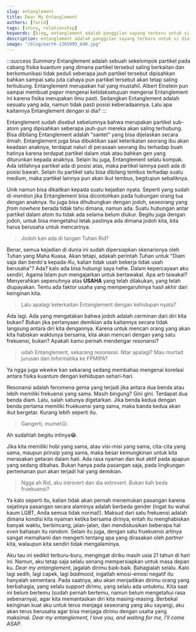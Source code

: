 ```yaml
---
slug: entanglement
title: Dear My Entanglement
authors: [farid]
tags: [story, relationship]
keywords: [blog, entanglement adalah panggilan sayang terbaru untuk si dia]
description: entanglement adalah panggilan sayang terbaru untuk si dia
image: "/blog/earth-1365995_640.jpg"
---
```


:::success _Summary_
Entanglement adalah sebuah sekelompok partikel pada cabang fisika kuantum yang dimana partikel tersebut saling berkaitan dan berkomunikasi
tidak peduli seberapa jauh partikel tersebut dipisahkan bahkan sampai satu juta cahaya pun partikel tersebut akan tetap saling terhubung.
Entanglement merupakan hal yang mustahil. Albert Einstein pun sampai membuat _paper_ mengenai ketidaksetujuan mengenai Entanglement ini
karena fisika merupakan ilmu pasti. Sedangkan Entanglement adalah sesuatu yang ada, namun tidak pasti posisi keberadaannya. Lalu apa
kaitannya Entanglement dengan si dia?
:::

<!--truncate-->

Entanglement sudah disebut sebelumnya bahwa merupakan partikel sub-atom yang dipisahkan seberapa jauh-pun mereka akan saling terhubung.
Bisa dibilang Entanglement adalah "santet" yang bisa dijelaskan secara ilmiah. Entanglement juga bisa dibuktikan saat keterikatan seorang
ibu akan keadaan anaknya, terdapat naluri di perasaan seorang ibu terhadap buah hatinya karena terdapat partikel dalam otak atau bahkan
gen yang diturunkan kepada anaknya. Selain itu juga, Entanglement selalu kompak. Ada istilahnya partikel ada di posisi atas, maka partikel
lainnya pasti ada di posisi bawah. Selain itu partikel satu bisa dibilang tembus terhadap suatu medium, maka partikel lainnya pun akan ikut
tembus, begitupun sebaliknya.

Unik namun bisa dikaitkan kepada suatu kejadian nyata. Seperti yang sudah di-_mention_ jika Entanglement bisa dicontohkan pada hubungan
orang tua dengan anaknya. Itu juga bisa dihubungkan dengan jodoh, seseorang yang _from nowhere_ berada tidak tahu dimana, namun ada. Suatu
hubungan antar partikel dalam atom itu tidak ada selama belum diukur. Begitu juga dengan jodoh, untuk bisa mengetahui letak pastinya ada dimana
jodoh kita, kita harus berusaha untuk mencarinya.

> Jodoh kan ada di tangan Tuhan Rid?

Benar, semua kejadian di dunia ini sudah dipersiapkan skenarionya oleh Tuhan yang Maha Kuasa. Akan tetapi, adakah perintah Tuhan untuk
"Diam saja dan berdo'a kepada-Ku, kalian tidak usah bekerja tidak usah berusaha"? Ada? kalo ada bisa hubungi saya hehe.
Dalam kepercayaan aku sendiri, Agama Islam pun mengajarkan untuk bertawakal. Apa arti tawakal? Menyerahkan sepenuhnya atas **USAHA** yang
telah dilakukan, yang telah diupayakan. Tentu ada faktor usaha yang mempergaruhinya hasil akhir dari keinginan kita.

> Lalu apalagi keterkaitan Entanglement dengan kehidupan nyata?

Ada lagi. Ada yang mengatakan bahwa jodoh adalah cerminan dari diri kita bukan? Bukan jika pertanyaan demikian ada kaitannya secara tidak
langsung antara diri kita dengannya. Karena untuk mencari orang yang akan kita habiskan waktunya bersama, kita akan mencari dengan yang
satu frekuensi, bukan? Apakah kamu pernah mendengar resonansi?

> udah Entanglement, sekarang resonansi. Ntar apalagi? Mau murtad jurusan dari Informatika ke FPMIPA?

Ya ngga juga wkwkw kan sekarang sedang membahas mengenai korelasi antara fisika kuantum dengan kehidupan sehari-hari.

Resonansi adalah fenomena gema yang terjadi jika antara dua benda atau lebih memiliki frekuensi yang sama. Masih bingung? Gini gini. Terdapat
dua benda diam. Lalu, salah satunya digetarkan. Jika benda kedua dengan benda pertama memiliki fruekuensi yang sama, maka banda kedua akan
ikut bergetar. Kurang lebih seperti itu.

> Gangerti, mumet😥.

Ah sudahlah begitu intinya😂.

Jika kita memiliki hobi yang sama, atau visi-misi yang sama, cita-cita yang sama, maupun prinsip yang sama, maka besar kemungkinan untuk
kita merasakan getaran dalam hati. Ada rasa nyaman dan ikut aktif pada apapun yang sedang dibahas. Bukan hanya pada pasangan saja, pada
lingkungan pertemanan pun akan terjadi hal yang demikian.

> Ngga ah Rid, aku introvert dan dia extrovert. Bukan kah beda fruekuensi?

Ya kalo seperti itu, kalian tidak akan pernah menemukan pasangan karena sejatinya pasangan secara alaminya adalah berbeda gender
(ingat itu wahai kaum LGBT, Anda semua tidak normal!). Maksud dari satu frekuensi adalah dimana kondisi kita nyaman ketika bersama
dirinya, entah itu menghabiskan banyak waktu, berbincang, jalan-jalan, dan mendiskusikan beberapa hal _even_ bahasan itu _random_. Selain itu juga,
dengan satu fruekuensi artinya sangat memahami dan mengerti tentang apa yang dirasakan oleh _partner_ kita, walaupun kita sendiri tidak mengalaminya.

Aku tau ini sedikit terburu-buru, mengingat diriku masih usia 21 tahun di hari ini. Namun, aku tetap saja selalu senang mempersiapkan
untuk masa depan ku. _Dear my entanglement_, jagalah dirimu baik-baik. Bahagialah selalu. Kalo lagi sedih, lagi capek, lagi _badmood_,
ingatlah emosi-emosi negatif itu hanyalah sementara. Pada saatnya, aku akan menjadikan dirimu orang yang berbahagia, yang selalu _support_
dirimu, yang selalu ada untukmu. Kita saat ini belum bertemu (sudah pernah bertemu, namun belum mengetahui rasa sebenarnya), agar kita
memantaskan diri kita masing-masing. Berbekal keinginan kuat aku untuk terus menjaga seseorang yang aku sayangi, aku akan terus berusaha
agar bisa menjaga dirimu dengan usaha yang maksimal. _Dear my entanglement, I love you, and waiting for me, I'll come ASAP._
